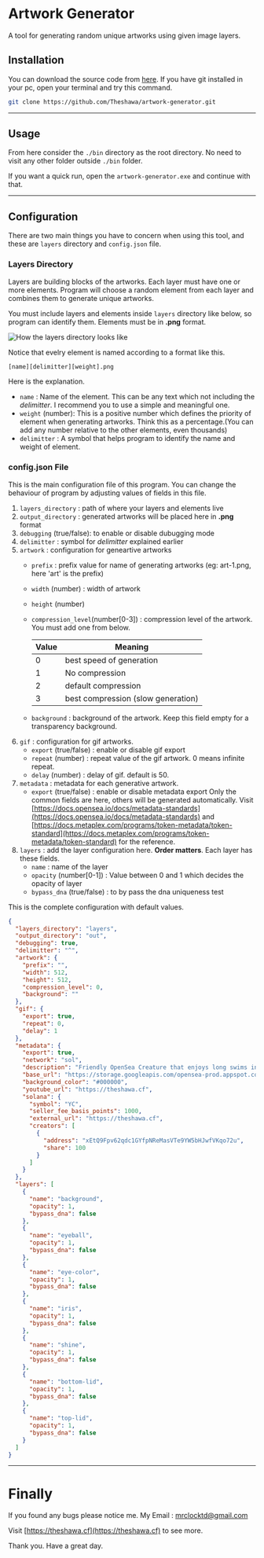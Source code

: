 # Artwork Generator

A tool for generating random unique artworks using given image layers.

## Installation

You can download the source code from [here](https://github.com/Theshawa/artwork-generator/archive/refs/heads/main.zip). If you have git installed in your pc, open your terminal and try this command.

```bash
git clone https://github.com/Theshawa/artwork-generator.git
```
---

## Usage

From here consider the `./bin` directory as the root directory. No need to visit any other folder outside `./bin` folder.

If you want a quick run, open the `artwork-generator.exe` and continue with that.

---

## Configuration

There are two main things you have to concern when using this tool, and these are `layers` directory and `config.json` file.


### Layers Directory

Layers are building blocks of the artworks. Each layer must have one or more elements. Program will choose a random element from each layer and combines them to generate unique artworks.

You must include layers and elements inside `layers` directory like below, so program can identify them.
Elements must be in **.png** format.

![How the layers directory looks like](layers.png)

Notice that evelry element is named according to a format like this.

```bash
[name][delimitter][weight].png
```

Here is the explanation.

- `name` : Name of the element. This can be any text which not including the *delimitter*. I recommend you to use a simple and meaningful one.
- `weight` (number): This is a positive number which defines the priority of element when generating artworks. Think this as a percentage.(You can add any number relative to the other elements, even thousands)
- `delimitter` : A symbol that helps program to identify the name and weight of element.


### config.json File

This is the main configuration file of this program. You can change the behaviour of program by adjusting values of fields in this file.

1. `layers_directory` : path of where your layers and elements live
2. `output_directory` : generated artworks will be placed here in **.png** format
3. `debugging` (true/false): to enable or disable dubugging mode
4. `delimitter` : symbol for *delimitter* explained earlier
5. `artwork` : configuration for geneartive artworks
    - `prefix` : prefix value for name of generating artworks (eg: art-1.png, here 'art' is the prefix)
    - `width` (number) : width of artwork 
    - `height` (number)
    - `compression_level`(number[0-3]) : compression level of the artwork. You must add one from below.
  
        | Value        | Meaning           
        | ------------- |-------------| 
        | 0      | best speed of generation
        | 1      | No compression   
        | 2 |  default compression     
        | 3 |  best compression (slow generation)   
    - `background` : background of the artwork. Keep this field empty for a transparency background.
6. `gif` : configuration for gif artworks.
    - `export` (true/false) : enable or disable gif export
    - `repeat` (number) : repeat value of the gif artwork. 0 means infinite repeat.
    - `delay` (number) : delay of gif. default is 50.
7. `metadata` : metadata for each generative artwork. 
    - `export` (true/false) : enable or disable metadata export
    Only the common fields are here, others will be generated automatically.
    Visit [https://docs.opensea.io/docs/metadata-standards](https://docs.opensea.io/docs/metadata-standards) and [https://docs.metaplex.com/programs/token-metadata/token-standard](https://docs.metaplex.com/programs/token-metadata/token-standard) for the reference.
8.  `layers` : add the layer configuration here.    **Order matters**.
    Each layer has these fields.
    - `name` : name of the layer
    - `opacity` (number[0-1]) : Value between 0 and 1 which decides the opacity of layer
    - `bypass_dna` (true/false) : to by pass the dna uniqueness test

This is the complete configuration with default values.

```JSON
{
  "layers_directory": "layers",
  "output_directory": "out",
  "debugging": true,
  "delimitter": "^",
  "artwork": {
    "prefix": "",
    "width": 512,
    "height": 512,
    "compression_level": 0,
    "background": ""
  },
  "gif": {
    "export": true,
    "repeat": 0,
    "delay": 1
  },
  "metadata": {
    "export": true,
    "network": "sol",
    "description": "Friendly OpenSea Creature that enjoys long swims in the ocean.",
    "base_url": "https://storage.googleapis.com/opensea-prod.appspot.com/puffs",
    "background_color": "#000000",
    "youtube_url": "https://theshawa.cf",
    "solana": {
      "symbol": "YC",
      "seller_fee_basis_points": 1000,
      "external_url": "https://theshawa.cf",
      "creators": [
        {
          "address": "xEtQ9Fpv62qdc1GYfpNReMasVTe9YW5bHJwfVKqo72u",
          "share": 100
        }
      ]
    }
  },
  "layers": [
    {
      "name": "background",
      "opacity": 1,
      "bypass_dna": false
    },
    {
      "name": "eyeball",
      "opacity": 1,
      "bypass_dna": false
    },
    {
      "name": "eye-color",
      "opacity": 1,
      "bypass_dna": false
    },
    {
      "name": "iris",
      "opacity": 1,
      "bypass_dna": false
    },
    {
      "name": "shine",
      "opacity": 1,
      "bypass_dna": false
    },
    {
      "name": "bottom-lid",
      "opacity": 1,
      "bypass_dna": false
    },
    {
      "name": "top-lid",
      "opacity": 1,
      "bypass_dna": false
    }
  ]
}

```


---

# Finally

If you found any bugs please notice me.
My Email : [mrclocktd@gmail.com](mailto:mrclocktd@gmail.com)


Visit [https://theshawa.cf](https://theshawa.cf) to see more.

Thank you. 
Have a great day.
